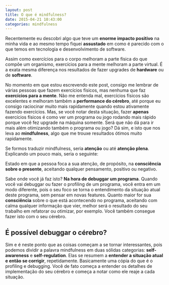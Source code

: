 ```yaml
---
layout: post
title: O que é mindfulness?
date: 2015-04-21 10:43:00
categories: mindfulness
---
```


Recentemente eu descobri algo que teve um **enorme impacto positivo** na minha vida e ao mesmo tempo fiquei **assustado** em como é parecido com o que temos em tecnologia e desenvolvimento de software.

Assim como exercícios para o corpo melhoram a parte física do que compõe um organismo, exercícios para a mente melhoram a parte virtual. É a exata mesma diferença nos resultados de fazer upgrades de **hardware** ou de **software**.

No momento em que estou escrevendo este post, consigo me lembrar de várias pessoas que fazem exercícios físicos, mas nenhuma que faz **exercícios para a mente**. Não me entenda mal, exercícios físicos são excelentes e melhoram também a **performance do cérebro**, até porque eu consigo raciocinar muito mais rapidamente quando estou ativamente fazendo exercícios. Mas, se você notar desta situação, fazer **apenas** exercícios físicos é como ver um programa ou jogo rodando mais rápido porque você fez upgrade na máquina somente. Será que não dá para ir mais além otimizando também o programa ou jogo? Dá sim, e isto que nos leva ao **mindfulness**, algo que me trouxe resultados ótimos muito rapidamente.

Se formos traduzir mindfulness, seria **atenção** ou até **atenção plena**. Explicando um pouco mais, seria o seguinte:

<div class="post-impact-1">
  <p>Estado em que a pessoa foca a sua atenção, de propósito, na <strong>consciência sobre o presente</strong>, aceitando qualquer pensamento, positivo ou negativo.</p>
</div>

Sabe onde você já faz isto? **Na hora de debuggar um programa**. Quando você vai debuggar ou fazer o profiling de um programa, você entra em um modo diferente, pois o seu foco se torna o entendimento da situação atual deste programa, sem pensar em novas features. Quanto maior for sua **consciência** sobre o que está acontecendo no programa, aceitando com calma qualquer informação que vier, melhor será o resultado do seu trabalho em refatorar ou otimizar, por exemplo. Você também consegue fazer isto com o seu cérebro.


## É possível debuggar o cérebro?

Sim e é neste ponto que as coisas começam a se tornar interessantes, pois podemos dividir a palavra mindfulness em duas sólidas categorias: **self-awareness** e **self-regulation**. Elas se resumem a **entender a situação atual e então se corrigir**, repetidamente. Basicamente uma cópia do que é o profiling e debugging. Você de fato começa a entender os detalhes de implementação do seu cérebro e começa a notar como ele reaje a cada situação.

<div class="margin-top-4 margin-bottom-4">
    <svg id="animation-r2d2" viewBox="0 0 670 240"></svg>
    <style type="text/css">
        #animation-r2d2 #r2d2:hover { cursor: pointer; }
    </style>
    <script>
        document.addEventListener("DOMContentLoaded", function(event) { 
            var animationR2d2Canvas = Snap("#animation-r2d2");
            Snap.load("/images/galeria/r2d2.svg", function (fragment) {

                var r2d2 = fragment.select("#r2d2");
                var r2d2Head = fragment.select("#r2d2-head");
                animationR2d2Canvas.append(r2d2);

                // START
                moveForward();

                r2d2.click(jumpHead);

                function jumpHead() {
                    headDown();

                    function headNormal() {
                        r2d2Head.animate({
                            transform: 'translate(0, 0)'
                        }, 500, mina.elastic);
                    }

                    function headDown() {
                        r2d2Head.animate({
                            transform: 'translate(0, 7)'
                        }, 250, mina.bounce, headNormal);
                    }

                }

                function moveHeadImpact(callback) {
                    headForward();

                    function headNormal() {
                        r2d2Head.animate({
                            transform: 'translate(0, 0)'
                        }, 500, mina.bounce, callback);
                    }

                    function headForward() {
                        r2d2Head.animate({
                            transform: 'translate(10, 0)'
                        }, 100, mina.backout, headNormal);
                    }
                }

                function moveForward() {
                    r2d2.animate({transform: 'translate(484, 0) scale(1, 1)'}, 5000, mina.easeout, rotateBackwards);
                }

                function rotateBackwards() {
                    moveHeadImpact(function() {
                        r2d2.animate({transform: 'translate(660, 0) scale(-1, 1)'}, 700, mina.bounce, moveBackwards);
                    });
                }

                function moveBackwards() {
                    r2d2.animate({transform: 'translate(190, 0) scale(-1, 1)'}, 5000, mina.easeout, rotateForward);            
                }

                function rotateForward() {
                    moveHeadImpact(function() {
                        r2d2.animate({transform: 'translate(0, 0) scale(1, 1)'}, 700, mina.bounce, moveForward);
                    });
                }

            });

        });
    </script>
</div>


## Quais os resultados?

O efeito no curto prazo que surge disto é **aumentar o controle da sua mente e de sua capacidade**. Isto resulta diretamente em não ser mais atingido por notícias ruins com o mesmo impacto que antes.

Qualquer situação externa ou qualquer frustração interna não geram os mesmos efeitos, **pois você está operando em outro modo**, é como se você estivesse debuggando a vida e não se incomoda quando esbarra em uma linha no código que está errada. Em alguns casos, você inclusive vai ficar satisfeito.

No longo prazo, apesar de eu ainda não ter uma vasta carga de experiência, basta pesquisar para repetidamente encontrar **estudos e provas científicas** de que fazer **exercícios para a mente** resulta em:

1. Mudanças físicas observáveis no cérebro que ajudam a regular o comportamento, além de aumentar a densidade de axônios, que são fibras nervosas ligadas diretamente ao número de conexões cerebrais.
2. Aumento nas partes do cérebro associadas ao aprendizado e memória e redução nas partes conectadas a ansiedade e stress.
3. Melhorias signicativas no humor, resistência mental e tarefas que necessitam de foco ou criatividade.
4. Redução de fadiga, depressão e raiva.
5. Melhorias no sistema imune e maior facilidade na perda de peso.
6. Melhorias na tomada de decisão.

São itens **diretamente ligados à nossa vida de programador**, não tem como escapar.

## Qual o próximo passo?

O próximo passo é ler o que eu escrevi sobre o depoimento do **Igor Minar**, um dos core developers do AngularJS, na palestra que ele deu intitulada **(Super)Power Management**.

Este depoimento me levou a **colocar o mindfullness em prática** e registrei minha opinião no post <a href="/blog/mindfulness/como-ter-superpoderes-na-programacao/">Como ter superpoderes na programação</a>, vale muito a pena ler.
